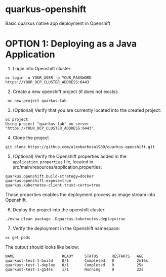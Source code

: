 # quarkus-openshift
Basic quarkus native app deployment in Openshift

# OPTION 1: Deploying as a Java Application

1. Login into Openshift cluster:
~~~
oc login -u YOUR_USER -p YOUR_PASSWORD https://YOUR_OCP_CLUSTER_ADDRESS:6443
~~~

2. Create a new openshift project (if does not exists):
~~~
 oc new-project quarkus-lab
~~~

3. (Optional) Verify that you are currently located into the created project:
~~~
oc project
Using project "quarkus-lab" on server "https://YOUR_OCP_CLUSTER_ADDRESS:6443".
~~~

4. Clone the project 
~~~
git clone https://github.com/alexbarbosa1989/quarkus-openshift.git
~~~

5. (Optional) Verify the Openshift properties added in the `application.properties` file, located in src/main/resources/application.properties:
~~~
quarkus.openshift.build-strategy=docker
quarkus.openshift.expose=true
quarkus.kubernetes-client.trust-certs=true
~~~

Those properties enables the deployment process as image stream into Openshift.

6. Deploy the project into the openshift cluster:
~~~
./mvnw clean package -Dquarkus.kubernetes.deploy=true
~~~

7. Verify the deployment in the Openshift namespace:
~~~
oc get pods
~~~
The output should looks like below:
~~~
NAME                     READY     STATUS      RESTARTS   AGE
quarkust-test-1-build    0/1       Completed   0          2m16s
quarkust-test-1-deploy   0/1       Completed   0          25s
quarkust-test-1-g544s    1/1       Running     0          22s
~~~

 
